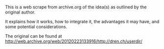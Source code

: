 This is a web scrape from archive.org of the idea(s) as outlined by the original author.

It explains how it works, how to integrate it, the advantages it may have, and some 
potential considerations.

The original can be found at http://web.archive.org/web/20120223133916/http://dren.ch/userdir/
